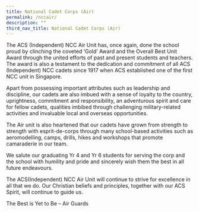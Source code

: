 ```yaml
---
title: National Cadet Corps (Air)
permalink: /nccair/
description: ""
third_nav_title: National Cadet Corps (Air)
---
```

The ACS (Independent) NCC Air Unit has, once again, done the school proud by clinching the coveted ‘Gold’ Award and the Overall Best Unit Award through the united efforts of past and present students and teachers. The award is also a testament to the dedication and commitment of all ACS (Independent) NCC cadets since 1917 when ACS established one of the first NCC unit in Singapore.

Apart from possessing important attributes such as leadership and discipline, our cadets are also imbued with a sense of loyalty to the country, uprightness, commitment and responsibility, an adventurous spirit and care for fellow cadets, qualities imbibed through challenging military-related activities and invaluable local and overseas opportunities.

The Air unit is also heartened that our cadets have grown from strength to strength with esprit-de-corps through many school-based activities such as aeromodelling, camps, drills, hikes and workshops that promote camaraderie in our team.

We salute our graduating Yr 4 and Yr 6 students for serving the corp and the school with humility and pride and sincerely wish them the best in all future endeavours.

The ACS(Independent) NCC Air Unit will continue to strive for excellence in all that we do. Our Christian beliefs and principles, together with our ACS Spirit, will continue to guide us.

The Best is Yet to Be – Air Guards